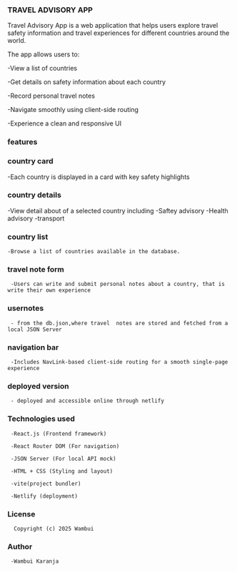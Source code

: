### TRAVEL ADVISORY APP

Travel Advisory App is a web application that helps users explore travel safety information and travel experiences for different countries around the world.

The app allows users to:

  -View a list of countries

  -Get details on  safety information about each country

  -Record personal travel notes

  -Navigate smoothly using client-side routing

  -Experience a clean and responsive UI

  ### features
   ### country card
   -Each country is displayed in a card with key safety highlights

   ### country details
   -View detail about of a selected country including
       -Saftey advisory
       -Health advisory
       -transport

   ### country list

    -Browse a list of countries available in the database.
     
   ### travel note form

     -Users can write and submit personal notes about a country, that is write their own experience
   ### usernotes
     - from the db.json,where travel  notes are stored and fetched from a local JSON Server

   ### navigation bar
     -Includes NavLink-based client-side routing for a smooth single-page experience

   ### deployed version
     - deployed and accessible online through netlify


  ### Technologies used
 
     -React.js (Frontend framework)

     -React Router DOM (For navigation)

     -JSON Server (For local API mock)

     -HTML + CSS (Styling and layout)
     
     -vite(project bundler)

     -Netlify (deployment)


  ### License
      Copyright (c) 2025 Wambui

  ### Author
     -Wambui Karanja 

     

    
